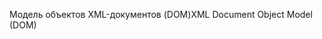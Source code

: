 <span data-ttu-id="ad126-101">Модель объектов XML-документов (DOM)</span><span class="sxs-lookup"><span data-stu-id="ad126-101">XML Document Object Model (DOM)</span></span>